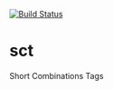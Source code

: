 [![Build Status](https://travis-ci.org/ItaySharon/sct.svg?branch=master)](https://travis-ci.org/ItaySharon/sct)
# sct
Short Combinations Tags
